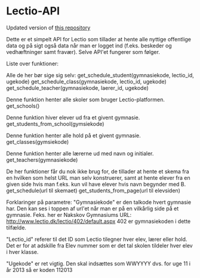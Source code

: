 # Lectio-API

Updated version of [this repository](https://github.com/HSPDev/lectio)

Dette er et simpelt API for Lectio som tillader at hente alle nyttige offentlige data og på sigt
også data når man er logget ind (f.eks. beskeder og vedhæftninger samt fravær).
Selve API'et fungerer som følger.

Liste over funktioner:

Alle de her bør sige sig selv:
	get_schedule_student(gymnasiekode, lectio_id, ugekode)
	get_schedule_class(gymnasiekode, lectio_id, ugekode)
	get_schedule_teacher(gymnasiekode, laerer_id, ugekode)

Denne funktion henter alle skoler som bruger Lectio-platformen.
	get_schools()
  
Denne funktion hiver elever ud fra et givent gymnasie.
	get_students_from_school(gymsiekode)

Denne funktion henter alle hold på et givent gymnasie.
	get_classes(gymsiekode)

Denne funktion henter alle lærerne ud med navn og initialer.
	get_teachers(gymnasiekode)

De her funktioner får du nok ikke brug for, de tillader at hente et skema fra en hvilken som helst URL
man selv konstruerer, samt at hente elever fra en given side hvis man f.eks. kun vil have elever
hvis navn begynder med B.
	get_schedule(url til skemaet)
	get_students_from_page(url til elevsiden)


Forklaringer på parametre:
"Gymnasiekode" er den talkode hvert gymnasie har. Den kan ses i toppen af url'et når man er på en 
vilkårlig side på et gymnasie.
Feks. her er Nakskov Gymnasiums URL:
	http://www.lectio.dk/lectio/402/default.aspx
402 er gymnasiekoden i dette tilfælde.

"Lectio_id" referer til det ID som Lectio tilegner hver elev, lærer eller hold. Det er for at adskille fra Elev nummer som
er det tal skolen tildeler hver elev i hver klasse.

"Ugekode" er ret vigtig. Den skal indsættes som WWYYYY dvs. for uge 11 i år 2013 så er koden 112013
